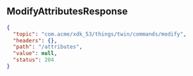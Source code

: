 ## ModifyAttributesResponse

```json
{
  "topic": "com.acme/xdk_53/things/twin/commands/modify",
  "headers": {},
  "path": "/attributes",
  "value": null,
  "status": 204
}
```
